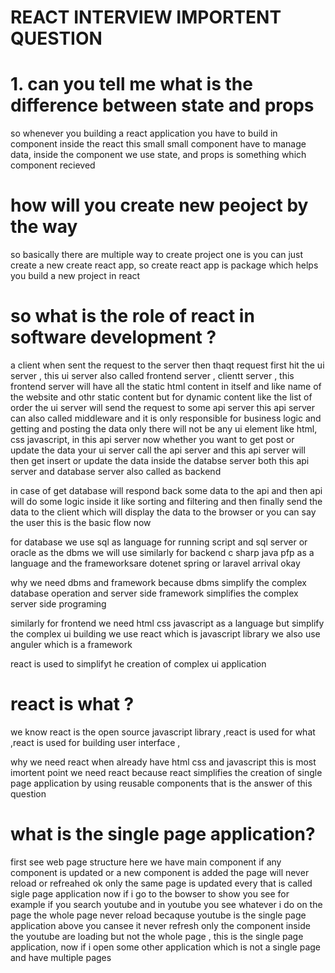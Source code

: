 # REACT INTERVIEW IMPORTENT QUESTION

# 1. can you tell me what is the difference between state and props

so whenever you building a react application you have to build in component inside the react
this small small component have to manage data, inside the component we use state,
and props is something which component recieved

# how will you create new peoject by the way

so basically there are multiple way to create project
one is you can just create a new create react app, so create react app is package which helps you build a new project in react

# so what is the role of react in software development ?

a client when sent the request to the server then thaqt request first hit the ui server , this ui server also called frontend server , clientt server , this frontend server will have all the static html content in itself and like name of the website and othr static content but
for dynamic content like the list of order the ui server will send the request to some api server this api server can also called middleware and it is only responsible for business logic and getting and posting the data only there will not be any ui element like html,
css javascript, in this api server now whether you want to get post or update the data your ui server call the api server and this api server will then get insert or update the data inside the databse server both this api server and database server also called as backend

in case of get database will respond back some data to the api and then api will do some logic inside it like sorting and filtering and then finally send the data to the client which will display the data to the browser or you can say the user this is the basic flow now

for database we use sql as language for running script and sql server or oracle as the dbms we will use
similarly for backend c sharp java pfp as a language and the frameworksare dotenet spring or laravel arrival okay

why we need dbms and framework
because dbms simplify the complex database operation and server side framework simplifies the complex server side programing

similarly for frontend we need html css javascript as a language but simplify the complex ui building we use react which is javascript library
we also use anguler which is a framework

react is used to simplifyt he creation of complex ui application

# react is what ?

we know react is the open source javascript library ,react is used for what ,react is used for building user interface ,

why we need react when already have html css and javascript
this is most imortent point we need react because react simplifies the creation of single page application by using reusable components that is the answer of this question

# what is the single page application?

first see web page structure here we have main component if any component is updated or a new component is added the page will never reload or refreahed ok only the same page is updated every that is called sigle page application
now if i go to the bowser to show you see for example if you search youtube and in youtube you see whatever i do on the page the whole page never reload becaquse youtube is the single page application above you cansee it never refresh only the component inside the youtube are loading but not the whole page , this is the single page application, now if i open some other application which is not a single page and have multiple pages
